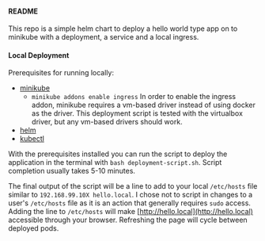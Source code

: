 #### README

This repo is a simple helm chart to deploy a hello world type app on to minikube with a deployment, a service and a local ingress.


#### Local Deployment


Prerequisites for running locally:

- [minikube](https://kubernetes.io/docs/tasks/tools/install-minikube/)
  - `minikube addons enable ingress`
  In order to enable the ingress addon, minikube requires a vm-based driver instead of using docker as the driver. This deployment script is tested with the virtualbox driver, but any vm-based drivers should work.
- [helm](https://helm.sh/docs/intro/install/)
- [kubectl](https://kubernetes.io/docs/tasks/tools/install-kubectl/)

With the prerequisites installed you can run the script to deploy the application in the terminal with `bash deployment-script.sh`. Script completion usually takes 5-10 minutes.

The final output of the script will be a line to add to your local `/etc/hosts` file similar to `192.168.99.10X hello.local`. I chose not to script in changes to a user's `/etc/hosts` file as it is an action that generally requires `sudo` access. Adding the line to `/etc/hosts` will make [http://hello.local](http://hello.local) accessible through your browser. Refreshing the page will cycle between deployed pods.
